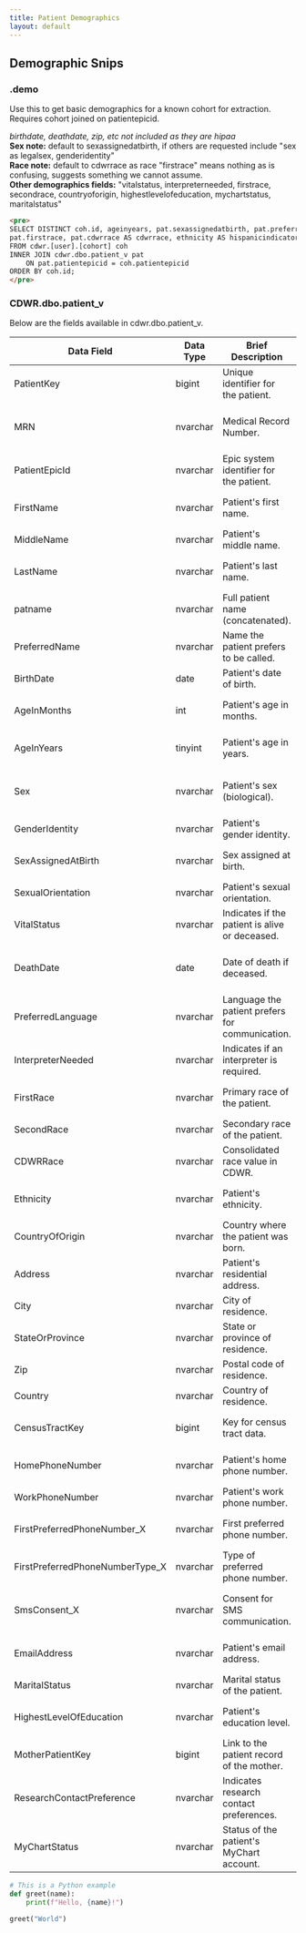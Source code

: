```yaml
---
title: Patient Demographics
layout: default
---
```

<script src="/assets/copyscript.js"></script>


## Demographic Snips

### .demo
Use this to get basic demographics for a known cohort for extraction. Requires cohort joined on patientepicid.

_birthdate, deathdate, zip, etc not included as they are hipaa_ 
<br>**Sex note:** default to sexassignedatbirth, if others are requested include "sex as legalsex, genderidentity"
<br>**Race note:** default to cdwrrace as race "firstrace" means nothing as is confusing, suggests something we cannot assume.
<br>**Other demographics fields:** "vitalstatus, interpreterneeded, firstrace, secondrace, countryoforigin, highestlevelofeducation, mychartstatus, maritalstatus"

```html
<pre>
SELECT DISTINCT coh.id, ageinyears, pat.sexassignedatbirth, pat.preferredlanguage, 
pat.firstrace, pat.cdwrrace AS cdwrrace, ethnicity AS hispanicindicator 
FROM cdwr.[user].[cohort] coh
INNER JOIN cdwr.dbo.patient_v pat
    ON pat.patientepicid = coh.patientepicid
ORDER BY coh.id;
</pre>

```
### CDWR.dbo.patient_v

Below are the fields available in cdwr.dbo.patient_v. 

| Data Field                      | Data Type   | Brief Description                                      | Important Reminders                          |
|---------------------------------|-------------|-------------------------------------------------------|---------------------------------------------|
| PatientKey                      | bigint      | Unique identifier for the patient.                   | Primary key, used for linking records.      |
| MRN                             | nvarchar    | Medical Record Number.                               | Ensure uniqueness within the system.        |
| PatientEpicId                   | nvarchar    | Epic system identifier for the patient.              | Used for system integration.                |
| FirstName                       | nvarchar    | Patient's first name.                                | Ensure consistent formatting.               |
| MiddleName                      | nvarchar    | Patient's middle name.                               | May be null or blank.                       |
| LastName                        | nvarchar    | Patient's last name.                                 | Ensure consistent formatting.               |
| patname                         | nvarchar    | Full patient name (concatenated).                    | May duplicate `FirstName` and `LastName`.   |
| PreferredName                   | nvarchar    | Name the patient prefers to be called.               | Useful for personalization.                 |
| BirthDate                       | date        | Patient's date of birth.                             | Critical for age calculations.              |
| AgeInMonths                     | int         | Patient's age in months.                             | Derived field, validate against `BirthDate`.|
| AgeInYears                      | tinyint     | Patient's age in years.                              | Derived field, validate against `BirthDate`.|
| Sex                             | nvarchar    | Patient's sex (biological).                         | Ensure alignment with standard codes.       |
| GenderIdentity                  | nvarchar    | Patient's gender identity.                          | Allow for diverse values.                   |
| SexAssignedAtBirth              | nvarchar    | Sex assigned at birth.                              | Use for clinical or research contexts.      |
| SexualOrientation               | nvarchar    | Patient's sexual orientation.                       | Ensure confidentiality.                     |
| VitalStatus                     | nvarchar    | Indicates if the patient is alive or deceased.      | Align with system definitions.              |
| DeathDate                       | date        | Date of death if deceased.                          | Ensure consistency with `VitalStatus`.      |
| PreferredLanguage               | nvarchar    | Language the patient prefers for communication.     | Useful for patient interactions.            |
| InterpreterNeeded               | nvarchar    | Indicates if an interpreter is required.            | Important for clinical workflows.           |
| FirstRace                       | nvarchar    | Primary race of the patient.                        | Follow standard coding systems.             |
| SecondRace                      | nvarchar    | Secondary race of the patient.                      | Optional, if applicable.                    |
| CDWRRace                        | nvarchar    | Consolidated race value in CDWR.                    | Use for reporting purposes.                 |
| Ethnicity                       | nvarchar    | Patient's ethnicity.                                | Follow standard coding systems.             |
| CountryOfOrigin                 | nvarchar    | Country where the patient was born.                 | May be null or blank.                       |
| Address                         | nvarchar    | Patient's residential address.                      | Ensure current and complete.                |
| City                            | nvarchar    | City of residence.                                  | Derived from `Address`.                     |
| StateOrProvince                 | nvarchar    | State or province of residence.                     | Derived from `Address`.                     |
| Zip                             | nvarchar    | Postal code of residence.                           | Derived from `Address`.                     |
| Country                         | nvarchar    | Country of residence.                               | Derived from `Address`.                     |
| CensusTractKey                  | bigint      | Key for census tract data.                         | Used for demographic analyses.              |
| HomePhoneNumber                 | nvarchar    | Patient's home phone number.                       | Ensure phone number formatting.             |
| WorkPhoneNumber                 | nvarchar    | Patient's work phone number.                       | Optional, if provided.                      |
| FirstPreferredPhoneNumber_X     | nvarchar    | First preferred phone number.                      | Useful for contact purposes.                |
| FirstPreferredPhoneNumberType_X | nvarchar    | Type of preferred phone number.                    | E.g., mobile, home, work.                   |
| SmsConsent_X                    | nvarchar    | Consent for SMS communication.                     | Ensure compliance with privacy policies.    |
| EmailAddress                    | nvarchar    | Patient's email address.                           | Validate for communication purposes.        |
| MaritalStatus                   | nvarchar    | Marital status of the patient.                     | Optional field.                             |
| HighestLevelOfEducation          | nvarchar    | Patient's education level.                         | Useful for demographic insights.            |
| MotherPatientKey                | bigint      | Link to the patient record of the mother.          | Key for family relationship data.           |
| ResearchContactPreference       | nvarchar    | Indicates research contact preferences.            | Ensure compliance with opt-in policies.     |
| MyChartStatus                   | nvarchar    | Status of the patient's MyChart account.           | Track portal access activity.               |


```python
# This is a Python example
def greet(name):
    print(f"Hello, {name}!")

greet("World")
